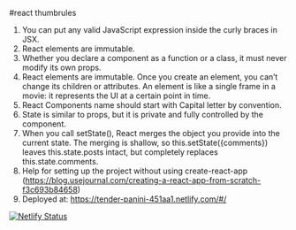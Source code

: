 #react thumbrules

1. You can put any valid JavaScript expression inside the curly braces in JSX.
2. React elements are immutable. 
3. Whether you declare a component as a function or a class, it must never modify its own props.  
4. React elements are immutable. Once you create an element, you can’t change its children or attributes. An element is like a single frame in a movie: it represents the UI at a certain point in time.
5. React Components name should start with Capital letter by convention.
6. State is similar to props, but it is private and fully controlled by the component.
7. When you call setState(), React merges the object you provide into the current state. The merging is shallow, so this.setState({comments}) leaves this.state.posts intact, but completely replaces this.state.comments.
8. Help for setting up the project without using create-react-app (https://blog.usejournal.com/creating-a-react-app-from-scratch-f3c693b84658)
9. Deployed at: https://tender-panini-451aa1.netlify.com/#/


[![Netlify Status](https://api.netlify.com/api/v1/badges/1164df1a-42a5-425d-9d0f-4348093edd71/deploy-status)](https://app.netlify.com/sites/tender-panini-451aa1/deploys)